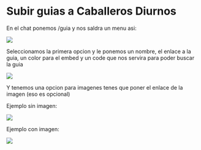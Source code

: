 # Subir guias a Caballeros Diurnos


En el chat ponemos /guia y nos saldra un menu asi:

<img src='https://cdn.discordapp.com/attachments/848175777723056128/885570489555247164/unknown.png'></img>

Seleccionamos la primera opcion y le ponemos un nombre, el enlace a la guia, un color para el embed y un code que nos servira para poder buscar la guia

<img src='https://cdn.discordapp.com/attachments/848175777723056128/885571335063994368/unknown.png'></img>

Y tenemos una opcion para imagenes tenes que poner el enlace de la imagen (eso es opcional)


Ejemplo sin imagen:

<img src='https://cdn.discordapp.com/attachments/848175777723056128/885572739518316554/unknown.png'></img>

Ejemplo con imagen:

<img src='https://cdn.discordapp.com/attachments/848175777723056128/885572950168829972/unknown.png'></img>

